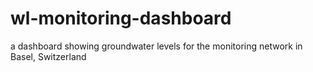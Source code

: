 # wl-monitoring-dashboard
a dashboard showing groundwater levels for the monitoring network in Basel, Switzerland
